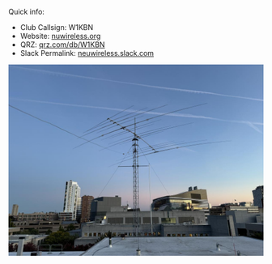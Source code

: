 Quick info:

- Club Callsign: W1KBN
- Website: [nuwireless.org](https://nuwireless.org)
- QRZ: [qrz.com/db/W1KBN](https://www.qrz.com/db/W1KBN)
- Slack Permalink: [neuwireless.slack.com](https://neuwireless.slack.com)

![Radio](../radio.JPG)
